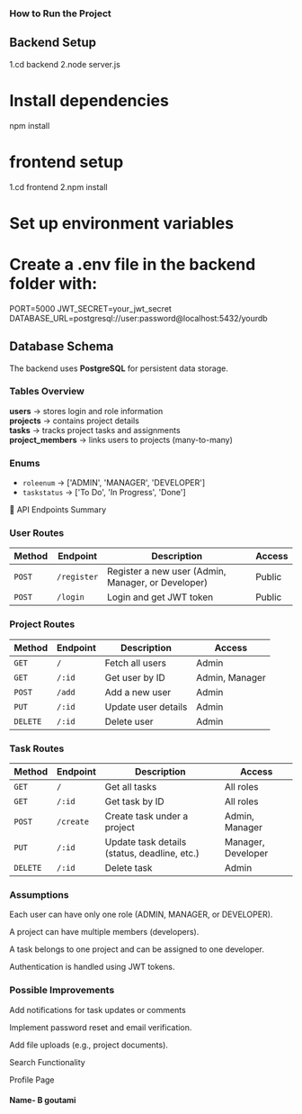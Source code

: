 

### How to Run the Project
## Backend Setup
1.cd backend
2.node server.js

# Install dependencies
npm install
# frontend setup
1.cd frontend
2.npm install

# Set up environment variables
# Create a .env file in the backend folder with:
PORT=5000
JWT_SECRET=your_jwt_secret
DATABASE_URL=postgresql://user:password@localhost:5432/yourdb


## Database Schema

The backend uses **PostgreSQL** for persistent data storage.

### Tables Overview
  **users** → stores login and role information  
  **projects** → contains project details  
  **tasks** → tracks project tasks and assignments  
  **project_members** → links users to projects (many-to-many)

### Enums
- `roleenum` → ['ADMIN', 'MANAGER', 'DEVELOPER']
- `taskstatus` → ['To Do', 'In Progress', 'Done']


📡 API Endpoints Summary
### User Routes
| Method | Endpoint    | Description                                        | Access |
| ------ | ----------- | -------------------------------------------------- | ------ |
| `POST` | `/register` | Register a new user (Admin, Manager, or Developer) | Public |
| `POST` | `/login`    | Login and get JWT token                            | Public |
### Project Routes
| Method   | Endpoint | Description         | Access         |
| -------- | -------- | ------------------- | -------------- |
| `GET`    | `/`      | Fetch all users     | Admin          |
| `GET`    | `/:id`   | Get user by ID      | Admin, Manager |
| `POST`   | `/add`   | Add a new user      | Admin          |
| `PUT`    | `/:id`   | Update user details | Admin          |
| `DELETE` | `/:id`   | Delete user         | Admin          |
### Task Routes
| Method   | Endpoint  | Description                                  | Access             |
| -------- | --------- | -------------------------------------------- | ------------------ |
| `GET`    | `/`       | Get all tasks                                | All roles          |
| `GET`    | `/:id`    | Get task by ID                               | All roles          |
| `POST`   | `/create` | Create task under a project                  | Admin, Manager     |
| `PUT`    | `/:id`    | Update task details (status, deadline, etc.) | Manager, Developer |
| `DELETE` | `/:id`    | Delete task                                  | Admin              |

### Assumptions
Each user can have only one role (ADMIN, MANAGER, or DEVELOPER).

A project can have multiple members (developers).

A task belongs to one project and can be assigned to one developer.

Authentication is handled using JWT tokens.
### Possible Improvements

Add notifications for task updates or comments

Implement password reset and email verification.

Add file uploads (e.g., project documents).

Search Functionality

Profile Page





#### Name- B goutami
